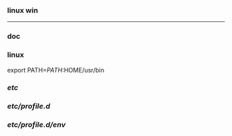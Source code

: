 ### linux win
---

### doc

### linux
export PATH=$PATH:$HOME/usr/bin

### *etc*
### *etc/profile.d*
### *etc/profile.d/env*






























